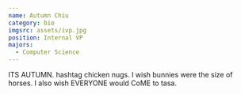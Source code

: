 ```yaml
---
name: Autumn Chiu
category: bio
imgsrc: assets/ivp.jpg
position: Internal VP
majors:
  - Computer Science
---
```

ITS AUTUMN. hashtag chicken nugs. I wish bunnies were the size of horses. I also wish EVERYONE would CoME to tasa.